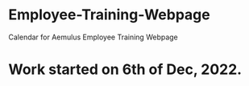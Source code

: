 # Employee-Training-Webpage
 Calendar for Aemulus Employee Training Webpage

# Work started on 6th of Dec, 2022.
